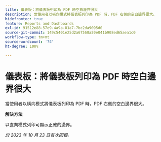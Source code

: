```yaml
---
title: 儀表板：將儀表板列印為 PDF 時空白邊界很大
description: 當使用者以橫向模式將儀表板列印為 PDF 時，PDF 右側的空白邊界很大。
hidefromtoc: true
feature: Reports and Dashboards
exl-id: 91512e88-57c9-4a9a-81a7-7bc2da9095d0
source-git-commit: 149c5401e25d2a67560a20e041b908ed65aea1c0
workflow-type: tm+mt
source-wordcount: '74'
ht-degree: 100%

---
```


# 儀表板：將儀表板列印為 PDF 時空白邊界很大

<!--Article by request-->

當使用者以橫向模式將儀表板列印為 PDF 時，PDF 右側的空白邊界很大。

**解決方法**

以直向模式列印可顯示正確的邊界。

_於 2023 年 10 月 23 日首次回報。_
